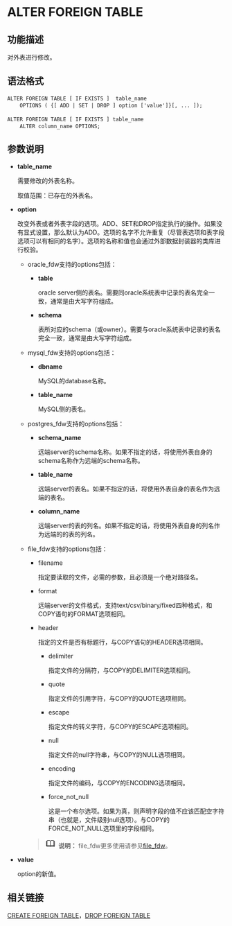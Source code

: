 # ALTER FOREIGN TABLE<a name="ZH-CN_TOPIC_0289900030"></a>

## 功能描述<a name="zh-cn_topic_0283137201_section178411726125517"></a>

对外表进行修改。

## 语法格式<a name="zh-cn_topic_0283137201_section172112343558"></a>

```
ALTER FOREIGN TABLE [ IF EXISTS ]  table_name
    OPTIONS ( {[ ADD | SET | DROP ] option ['value']}[, ... ]);

ALTER FOREIGN TABLE [ IF EXISTS ] table_name
    ALTER column_name OPTIONS;
```

## 参数说明<a name="zh-cn_topic_0283137201_section1334219393555"></a>

-   **table\_name**

    需要修改的外表名称。

    取值范围：已存在的外表名。

-   **option**

    改变外表或者外表字段的选项。ADD、SET和DROP指定执行的操作。如果没有显式设置，那么默认为ADD。选项的名字不允许重复（尽管表选项和表字段选项可以有相同的名字）。选项的名称和值也会通过外部数据封装器的类库进行校验。

    -   oracle\_fdw支持的options包括：
        -   **table**

            oracle server侧的表名。需要同oracle系统表中记录的表名完全一致，通常是由大写字符组成。

        -   **schema**

            表所对应的schema（或owner）。需要与oracle系统表中记录的表名完全一致，通常是由大写字符组成。

    -   mysql\_fdw支持的options包括：
        -   **dbname**

            MySQL的database名称。

        -   **table\_name**

            MySQL侧的表名。

    -   postgres\_fdw支持的options包括：
        -   **schema\_name**

            远端server的schema名称。如果不指定的话，将使用外表自身的schema名称作为远端的schema名称。

        -   **table\_name**

            远端server的表名。如果不指定的话，将使用外表自身的表名作为远端的表名。

        -   **column\_name**

            远端server的表的列名。如果不指定的话，将使用外表自身的列名作为远端的的表的列名。

    -   file\_fdw支持的options包括：

        -   filename

            指定要读取的文件，必需的参数，且必须是一个绝对路径名。

        -   format

            远端server的文件格式，支持text/csv/binary/fixed四种格式，和COPY语句的FORMAT选项相同。

        -   header

            指定的文件是否有标题行，与COPY语句的HEADER选项相同。

            -   delimiter

                指定文件的分隔符，与COPY的DELIMITER选项相同。

            -   quote

                指定文件的引用字符，与COPY的QUOTE选项相同。

            -   escape

                指定文件的转义字符，与COPY的ESCAPE选项相同。

            -   null

                指定文件的null字符串，与COPY的NULL选项相同。

            -   encoding

                指定文件的编码，与COPY的ENCODING选项相同。

            -   force\_not\_null

                这是一个布尔选项。如果为真，则声明字段的值不应该匹配空字符串（也就是，文件级别null选项）。与COPY的 FORCE\_NOT\_NULL选项里的字段相同。


        >![](public_sys-resources/icon-note.png) **说明：** 
        >file\_fdw更多使用请参见[file\_fdw](../DatabaseAdministrationGuide/file_fdw.md)。


-   **value**

    option的新值。


## 相关链接<a name="zh-cn_topic_0283137201_section1487013136552"></a>

[CREATE FOREIGN TABLE](CREATE-FOREIGN-TABLE.md)，[DROP FOREIGN TABLE](DROP-FOREIGN-TABLE.md)

